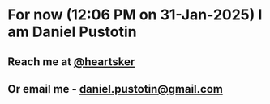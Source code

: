 # For now (12:06 PM on 31-Jan-2025) I am Daniel Pustotin
## Reach me at [@heartsker](https://t.me/heartsker)
## Or email me - daniel.pustotin@gmail.com
